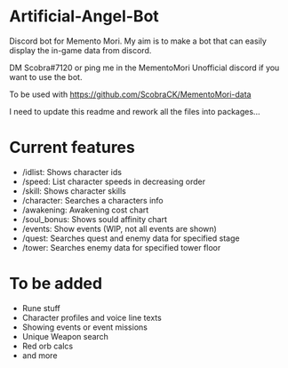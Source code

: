 # Artificial-Angel-Bot

Discord bot for Memento Mori. My aim is to make a bot that can easily display the in-game data from discord.

DM Scobra#7120 or ping me in the MementoMori Unofficial discord if you want to use the bot.

To be used with https://github.com/ScobraCK/MementoMori-data


I need to update this readme and rework all the files into packages...

# Current features
- /idlist: Shows character ids
- /speed: List character speeds in decreasing order
- /skill: Shows character skills
- /character: Searches a characters info
- /awakening: Awakening cost chart
- /soul_bonus: Shows sould affinity chart
- /events: Show events (WIP, not all events are shown)
- /quest: Searches quest and enemy data for specified stage
- /tower: Searches enemy data for specified tower floor

# To be added
- Rune stuff
- Character profiles and voice line texts
- Showing events or event missions
- Unique Weapon search 
- Red orb calcs
- and more
